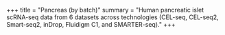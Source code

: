 +++
title = "Pancreas (by batch)"
summary = "Human pancreatic islet scRNA-seq data from 6 datasets across technologies (CEL-seq, CEL-seq2, Smart-seq2, inDrop, Fluidigm C1, and SMARTER-seq)."
+++
